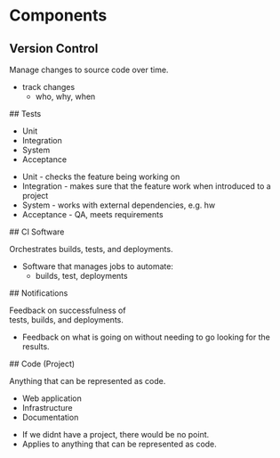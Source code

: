 # Components

<section>

## Version Control

Manage changes to source code over time.

<aside class="notes">

* track changes
  * who, why, when

</aside>
</section>
<!-- https://www.atlassian.com/git/tutorials/what-is-version-control -->
<!-- https://git-scm.com/video/what-is-version-control -->

<section>
## Tests

* Unit
* Integration
* System
* Acceptance

<aside class="notes">

* Unit - checks the feature being working on
* Integration - makes sure that the feature work when introduced to a project
* System - works with external dependencies, e.g. hw
* Acceptance - QA, meets requirements

</aside>
</section>
<!-- -->

<section>
## CI Software

Orchestrates builds, tests, and deployments.

<aside class="notes">

* Software that manages jobs to automate:
  * builds, test, deployments

</aside>
</section>
<!-- -->

<section>
## Notifications

Feedback on successfulness of<br/>tests, builds, and deployments.

<aside class="notes">

* Feedback on what is going on without needing to go looking for the results.

</aside>
</section>
<!-- -->

<section>
## Code (Project)

Anything that can be represented as code.

* Web application
* Infrastructure
* Documentation

<aside class="notes">

* If we didnt have a project, there would be no point.
* Applies to anything that can be represented as code.

</aside>
</section>
<!-- -->

<!--
* http://www.informit.com/articles/article.aspx?p=1621865&seqNum=2
-->

